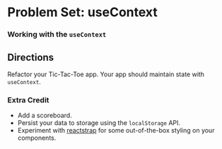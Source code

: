 # Problem Set: useContext
### Working with the `useContext` 

## Directions
Refactor your Tic-Tac-Toe app. Your app should maintain state with `useContext`.

### Extra Credit
* Add a scoreboard.
* Persist your data to storage using the `localStorage` API.
* Experiment with [reactstrap](https://reactstrap.github.io/) for some out-of-the-box styling on your components.
